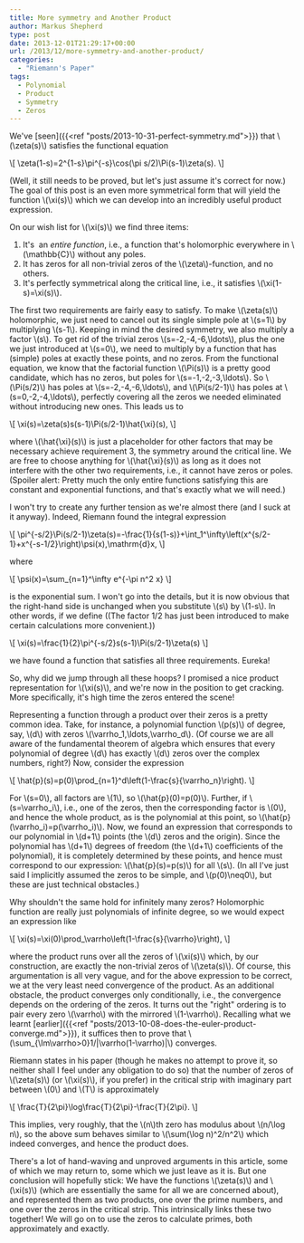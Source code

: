 ```yaml
---
title: More symmetry and Another Product
author: Markus Shepherd
type: post
date: 2013-12-01T21:29:17+00:00
url: /2013/12/more-symmetry-and-another-product/
categories:
  - "Riemann's Paper"
tags:
  - Polynomial
  - Product
  - Symmetry
  - Zeros
---
```


We've [seen]({{<ref "posts/2013-10-31-perfect-symmetry.md">}}) that \\(\zeta(s)\\) satisfies the functional equation

\\[ \zeta(1-s)=2^{1-s}\pi^{-s}\cos(\pi s/2)\Pi(s-1)\zeta(s). \\]

(Well, it still needs to be proved, but let's just assume it's correct for now.) The goal of this post is an even more symmetrical form that will yield the function \\(\xi(s)\\) which we can develop into an incredibly useful product expression.

On our wish list for \\(\xi(s)\\) we find three items:

1. It's  an _entire function_, i.e., a function that's holomorphic everywhere in \\(\mathbb{C}\\) without any poles.
2. It has zeros for all non-trivial zeros of the \\(\zeta\\)-function, and no others.
3. It's perfectly symmetrical along the critical line, i.e., it satisfies \\(\xi(1-s)=\xi(s)\\).

<!-- more -->

The first two requirements are fairly easy to satisfy. To make \\(\zeta(s)\\) holomorphic, we just need to cancel out its single simple pole at \\(s=1\\) by multiplying \\(s-1\\). Keeping in mind the desired symmetry, we also multiply a factor \\(s\\). To get rid of the trivial zeros \\(s=-2,-4,-6,\ldots\\), plus the one we just introduced at \\(s=0\\), we need to multiply by a function that has (simple) poles at exactly these points, and no zeros. From the functional equation, we know that the factorial function \\(\Pi(s)\\) is a pretty good candidate, which has no zeros, but poles for \\(s=-1,-2,-3,\ldots\\). So \\(\Pi(s/2)\\) has poles at \\(s=-2,-4,-6,\ldots\\), and \\(\Pi(s/2-1)\\) has poles at \\(s=0,-2,-4,\ldots\\), perfectly covering all the zeros we needed eliminated without introducing new ones. This leads us to

\\[ \xi(s)=\zeta(s)s(s-1)\Pi(s/2-1)\hat{\xi}(s), \\]

where \\(\hat{\xi}(s)\\) is just a placeholder for other factors that may be necessary achieve requirement 3, the symmetry around the critical line. We are free to choose anything for \\(\hat{\xi}(s)\\) as long as it does not interfere with the other two requirements, i.e., it cannot have zeros or poles. (Spoiler alert: Pretty much the only entire functions satisfying this are constant and exponential functions, and that's exactly what we will need.)

I won't try to create any further tension as we're almost there (and I suck at it anyway). Indeed, Riemann found the integral expression

\\[ \pi^{-s/2}\Pi(s/2-1)\zeta(s)=-\frac{1}{s(1-s)}+\int_1^\infty\left(x^{s/2-1}+x^{-s-1/2}\right)\psi(x),\mathrm{d}x, \\]

where

\\[ \psi(x)=\sum_{n=1}^\infty e^{-\pi n^2 x} \\]

is the exponential sum. I won't go into the details, but it is now obvious that the right-hand side is unchanged when you substitute \\(s\\) by \\(1-s\\). In other words, if we define ((The factor 1/2 has just been introduced to make certain calculations more convenient.))

\\[ \xi(s)=\frac{1}{2}\pi^{-s/2}s(s-1)\Pi(s/2-1)\zeta(s) \\]

we have found a function that satisfies all three requirements. Eureka!

So, why did we jump through all these hoops? I promised a nice product representation for \\(\xi(s)\\), and we're now in the position to get cracking. More specifically, it's high time the zeros entered the scene!

Representing a function through a product over their zeros is a pretty common idea. Take, for instance, a polynomial function \\(p(s)\\) of degree, say, \\(d\\) with zeros \\(\varrho_1,\ldots,\varrho_d\\). (Of course we are all aware of the fundamental theorem of algebra which ensures that every polynomial of degree \\(d\\) has exactly \\(d\\) zeros over the complex numbers, right?) Now, consider the expression

\\[ \hat{p}(s)=p(0)\prod_{n=1}^d\left(1-\frac{s}{\varrho_n}\right). \\]

For \\(s=0\\), all factors are \\(1\\), so \\(\hat{p}(0)=p(0)\\). Further, if \\(s=\varrho_i\\), i.e., one of the zeros, then the corresponding factor is \\(0\\), and hence the whole product, as is the polynomial at this point, so \\(\hat{p}(\varrho_i)=p(\varrho_i)\\). Now, we found an expression that corresponds to our polynomial in \\(d+1\\) points (the \\(d\\) zeros and the origin). Since the polynomial has \\(d+1\\) degrees of freedom (the \\(d+1\\) coefficients of the polynomial), it is completely determined by these points, and hence must correspond to our expression: \\(\hat{p}(s)=p(s)\\) for all \\(s\\). (In all I've just said I implicitly assumed the zeros to be simple, and \\(p(0)\neq0\\), but these are just technical obstacles.)

Why shouldn't the same hold for infinitely many zeros? Holomorphic function are really just polynomials of infinite degree, so we would expect an expression like

\\[ \xi(s)=\xi(0)\prod_\varrho\left(1-\frac{s}{\varrho}\right), \\]

where the product runs over all the zeros of \\(\xi(s)\\) which, by our construction, are exactly the non-trivial zeros of \\(\zeta(s)\\). Of course, this argumentation is all very vague, and for the above expression to be correct, we at the very least need convergence of the product. As an additional obstacle, the product converges only conditionally, i.e., the convergence depends on the ordering of the zeros. It turns out the "right" ordering is to pair every zero \\(\varrho\\) with the mirrored \\(1-\varrho\\). Recalling what we learnt [earlier]({{<ref "posts/2013-10-08-does-the-euler-product-converge.md">}}), it suffices then to prove that \\(\sum_{\Im\varrho>0}1/|\varrho(1-\varrho)|\\) converges.

Riemann states in his paper (though he makes no attempt to prove it, so neither shall I feel under any obligation to do so) that the number of zeros of \\(\zeta(s)\\) (or \\(\xi(s)\\), if you prefer) in the critical strip with imaginary part between \\(0\\) and \\(T\\) is approximately

\\[ \frac{T}{2\pi}\log\frac{T}{2\pi}-\frac{T}{2\pi}. \\]

This implies, very roughly, that the \\(n\\)th zero has modulus about \\(n/\log n\\), so the above sum behaves similar to \\(\sum(\log n)^2/n^2\\) which indeed converges, and hence the product does.

There's a lot of hand-waving and unproved arguments in this article, some of which we may return to, some which we just leave as it is. But one conclusion will hopefully stick: We have the functions \\(\zeta(s)\\) and \\(\xi(s)\\) (which are essentially the same for all we are concerned about), and represented them as two products, one over the prime numbers, and one over the zeros in the critical strip. This intrinsically links these two together! We will go on to use the zeros to calculate primes, both approximately and exactly.

